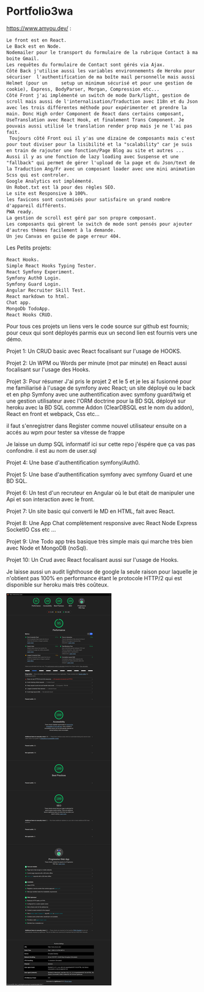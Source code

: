 # Portfolio3wa

https://www.amyou.dev/ :

    Le front est en React.
    Le Back est en Node.
    Nodemailer pour le transport du formulaire de la rubrique Contact à ma boite Gmail.
    Les requêtes du formulaire de Contact sont gérés via Ajax.
    Côté Back j'utilise aussi les variables environnements de Heroku pour sécuriser  l'authentification de ma boîte mail personnelle mais aussi Helmet (pour un     setup un minimum sécurisé et pour une gestion de cookie), Express, BodyParser, Morgan, Compression etc...
    Côté Front j'ai implémenté un switch de mode Dark/light, gestion de scroll mais aussi de l'internalisation/Traduction avec I18n et du Json avec les trois différentes méthode pour expérimenter et prendre la main. Donc High order Component de React dans certains composant, UseTranslation avec React Hook, et finalement Trans Component. Je pouvais aussi utilisé le translation render prop mais je ne l'ai pas fait.
     Toujours côté Front oui il y'as une dizaine de composants mais c'est pour tout diviser pour la lisibilité et la "scalability" car je suis en train de rajouter une fonction/Page Blog au site et autres ...
    Aussi il y as une fonction de lazy loading avec Suspense et une "fallback" qui permet de gérer l'upload de la page et du Json/text de la Traduction Ang/Fr avec un composant loader avec une mini animation Scss qui est controler.
    Google Analytics est implémenté.
    Un Robot.txt est là pour des règles SEO.
    Le site est Responsive à 100%.
    les favicons sont customisés pour satisfaire un grand nombre d'appareil différents.
    PWA ready.
    La gestion de scroll est géré par son propre composant.
    Les composants qui gèrent le switch de mode sont pensés pour ajouter d'autres thèmes facilement à la demande.
    Un jeu Canvas en guise de page erreur 404.

Les Petits projets:

    React Hooks.
    Simple React Hooks Typing Tester.
    React Symfony Experiment.
    Symfony Auth0 Login.
    Symfony Guard Login.
    Angular Recruiter Skill Test.
    React markdown to html.
    Chat app.
    MongoDb TodoApp.
    React Hooks CRUD.

Pour tous ces projets un liens vers le code source sur github est fournis; pour ceux qui sont déployés parmis eux un second lien est fournis vers une démo.

Projet 1: Un CRUD basic avec React focalisant sur l'usage de HOOKS.

Projet 2: Un WPM ou Words per minute (mot par minute) en React aussi focalisant sur l'usage des Hooks.

Projet 3: Pour résumer J'ai pris le projet 2 et le 5 et je les ai fusionné pour me familiarisé à l'usage de symfony avec React; un site déployé ou le back et en php Symfony avec une authentification avec symfony guard/twig et une gestion utilisateur avec l'ORM doctrine pour la BD SQL déployé sur heroku avec la BD SQL comme Addon (ClearDBSQL est le nom du addon), React en front et webpack, Css etc...

il faut s'enregistrer dans Register comme nouvel utilisateur ensuite on a accés au wpm pour tester sa vitesse de frappe

Je laisse un dump SQL informatif ici sur cette repo j'éspére que ça vas pas confondre. il est au nom de user.sql

Projet 4: Une base d'authentification symfony/Auth0.

Projet 5: Une base d'authentification symfony avec symfony Guard et une BD SQL.

Projet 6: Un test d'un recruteur en Angular où le but était de manipuler une Api et son interaction avec le front.

Projet 7: Un site basic qui converti le MD en HTML, fait avec React.

Projet 8: Une App Chat complètement responsive avec React Node Express SocketIO Css etc ...

Projet 9: Une Todo app très basique très simple mais qui marche très bien avec Node et MongoDB (noSql).

Projet 10: Un Crud avec React focalisant aussi sur l'usage de Hooks.

Je laisse aussi un audit lighthouse de google la seule raison pour laquelle je n'obtient pas 100% en performance étant le protocole HTTP/2 qui est disponible sur heroku mais très coûteux.

![](amyouLighthouseReport.png)
